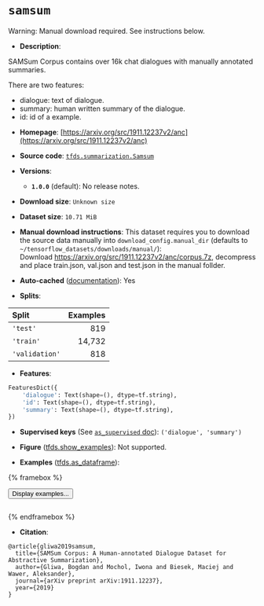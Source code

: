 <div itemscope itemtype="http://schema.org/Dataset">
  <div itemscope itemprop="includedInDataCatalog" itemtype="http://schema.org/DataCatalog">
    <meta itemprop="name" content="TensorFlow Datasets" />
  </div>
  <meta itemprop="name" content="samsum" />
  <meta itemprop="description" content="SAMSum Corpus contains over 16k chat dialogues with manually annotated&#10;summaries.&#10;&#10;There are two features:&#10;&#10;  - dialogue: text of dialogue.&#10;  - summary: human written summary of the dialogue.&#10;  - id: id of a example.&#10;&#10;To use this dataset:&#10;&#10;```python&#10;import tensorflow_datasets as tfds&#10;&#10;ds = tfds.load(&#x27;samsum&#x27;, split=&#x27;train&#x27;)&#10;for ex in ds.take(4):&#10;  print(ex)&#10;```&#10;&#10;See [the guide](https://www.tensorflow.org/datasets/overview) for more&#10;informations on [tensorflow_datasets](https://www.tensorflow.org/datasets).&#10;&#10;" />
  <meta itemprop="url" content="https://www.tensorflow.org/datasets/catalog/samsum" />
  <meta itemprop="sameAs" content="https://arxiv.org/src/1911.12237v2/anc" />
  <meta itemprop="citation" content="@article{gliwa2019samsum,&#10;  title={SAMSum Corpus: A Human-annotated Dialogue Dataset for Abstractive Summarization},&#10;  author={Gliwa, Bogdan and Mochol, Iwona and Biesek, Maciej and Wawer, Aleksander},&#10;  journal={arXiv preprint arXiv:1911.12237},&#10;  year={2019}&#10;}" />
</div>

# `samsum`


Warning: Manual download required. See instructions below.

*   **Description**:

SAMSum Corpus contains over 16k chat dialogues with manually annotated
summaries.

There are two features:

-   dialogue: text of dialogue.
-   summary: human written summary of the dialogue.
-   id: id of a example.

*   **Homepage**:
    [https://arxiv.org/src/1911.12237v2/anc](https://arxiv.org/src/1911.12237v2/anc)

*   **Source code**:
    [`tfds.summarization.Samsum`](https://github.com/tensorflow/datasets/tree/master/tensorflow_datasets/summarization/samsum.py)

*   **Versions**:

    *   **`1.0.0`** (default): No release notes.

*   **Download size**: `Unknown size`

*   **Dataset size**: `10.71 MiB`

*   **Manual download instructions**: This dataset requires you to
    download the source data manually into `download_config.manual_dir`
    (defaults to `~/tensorflow_datasets/downloads/manual/`):<br/>
    Download https://arxiv.org/src/1911.12237v2/anc/corpus.7z, decompress and
    place train.json, val.json and test.json in the manual follder.

*   **Auto-cached**
    ([documentation](https://www.tensorflow.org/datasets/performances#auto-caching)):
    Yes

*   **Splits**:

Split          | Examples
:------------- | -------:
`'test'`       | 819
`'train'`      | 14,732
`'validation'` | 818

*   **Features**:

```python
FeaturesDict({
    'dialogue': Text(shape=(), dtype=tf.string),
    'id': Text(shape=(), dtype=tf.string),
    'summary': Text(shape=(), dtype=tf.string),
})
```

*   **Supervised keys** (See
    [`as_supervised` doc](https://www.tensorflow.org/datasets/api_docs/python/tfds/load#args)):
    `('dialogue', 'summary')`

*   **Figure**
    ([tfds.show_examples](https://www.tensorflow.org/datasets/api_docs/python/tfds/visualization/show_examples)):
    Not supported.

*   **Examples**
    ([tfds.as_dataframe](https://www.tensorflow.org/datasets/api_docs/python/tfds/as_dataframe)):

<!-- mdformat off(HTML should not be auto-formatted) -->

{% framebox %}

<button id="displaydataframe">Display examples...</button>
<div id="dataframecontent" style="overflow-x:auto"></div>
<script>
const url = "https://storage.googleapis.com/tfds-data/visualization/dataframe/samsum-1.0.0.html";
const dataButton = document.getElementById('displaydataframe');
dataButton.addEventListener('click', async () => {
  // Disable the button after clicking (dataframe loaded only once).
  dataButton.disabled = true;

  const contentPane = document.getElementById('dataframecontent');
  try {
    const response = await fetch(url);
    // Error response codes don't throw an error, so force an error to show
    // the error message.
    if (!response.ok) throw Error(response.statusText);

    const data = await response.text();
    contentPane.innerHTML = data;
  } catch (e) {
    contentPane.innerHTML =
        'Error loading examples. If the error persist, please open '
        + 'a new issue.';
  }
});
</script>

{% endframebox %}

<!-- mdformat on -->

*   **Citation**:

```
@article{gliwa2019samsum,
  title={SAMSum Corpus: A Human-annotated Dialogue Dataset for Abstractive Summarization},
  author={Gliwa, Bogdan and Mochol, Iwona and Biesek, Maciej and Wawer, Aleksander},
  journal={arXiv preprint arXiv:1911.12237},
  year={2019}
}
```

